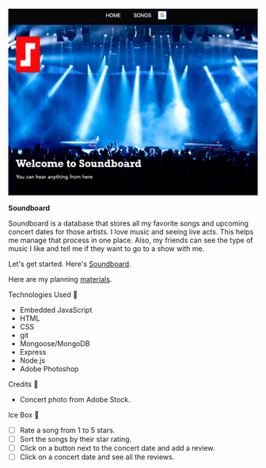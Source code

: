 ![This is an image of the splash page for Soundboard](/public/stylesheets/images/Soundboard_Splash_Page_2.png)

**Soundboard**

Soundboard is a database that stores all my favorite songs and upcoming concert dates for those artists.  I love music and seeing live acts.  This helps me manage that process in one place.  Also, my friends can see the type of music I like and tell me if they want to go to a show with me.

Let's get started.  Here's [Soundboard](https://song-collector.fly.dev/).

Here are my planning [materials](https://trello.com/b/hLlHtnd9/song-collector).

Technologies Used 💾

- Embedded JavaScript
- HTML
- CSS
- git
- Mongoose/MongoDB
- Express
- Node.js
- Adobe Photoshop

Credits 🙌

 - Concert photo from Adobe Stock.

Ice Box 🧊

- [ ] Rate a song from 1 to 5 stars.
- [ ] Sort the songs by their star rating.
- [ ] Click on a button next to the concert date and add a review.
- [ ] Click on a concert date and see all the reviews.
